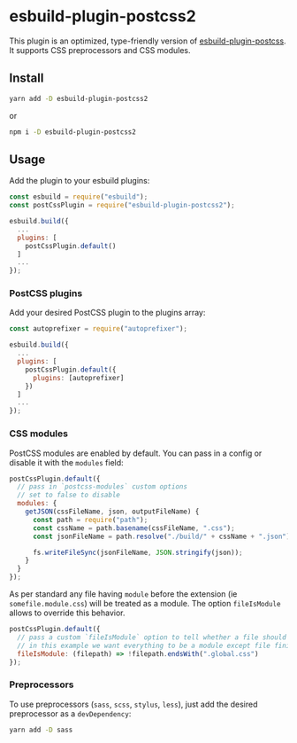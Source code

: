 # esbuild-plugin-postcss2

This plugin is an optimized, type-friendly version of [esbuild-plugin-postcss](https://github.com/deanc/esbuild-plugin-postcss). It supports CSS preprocessors and CSS modules.

## Install

```sh
yarn add -D esbuild-plugin-postcss2
```

or

```sh
npm i -D esbuild-plugin-postcss2
```

## Usage

Add the plugin to your esbuild plugins:

```js
const esbuild = require("esbuild");
const postCssPlugin = require("esbuild-plugin-postcss2");

esbuild.build({
  ...
  plugins: [
    postCssPlugin.default()
  ]
  ...
});
```

### PostCSS plugins

Add your desired PostCSS plugin to the plugins array:

```js
const autoprefixer = require("autoprefixer");

esbuild.build({
  ...
  plugins: [
    postCssPlugin.default({
      plugins: [autoprefixer]
    })
  ]
  ...
});
```

### CSS modules

PostCSS modules are enabled by default. You can pass in a config or disable it with the `modules` field:

```js
postCssPlugin.default({
  // pass in `postcss-modules` custom options
  // set to false to disable
  modules: {
    getJSON(cssFileName, json, outputFileName) {
      const path = require("path");
      const cssName = path.basename(cssFileName, ".css");
      const jsonFileName = path.resolve("./build/" + cssName + ".json");

      fs.writeFileSync(jsonFileName, JSON.stringify(json));
    }
  }
});
```

As per standard any file having `module` before the extension (ie `somefile.module.css`) will be treated as a module.
The option `fileIsModule` allows to override this behavior.

```js
postCssPlugin.default({
  // pass a custom `fileIsModule` option to tell whether a file should be treated as a module
  // in this example we want everything to be a module except file finishing with `global.css`
  fileIsModule: (filepath) => !filepath.endsWith(".global.css")
});
```

### Preprocessors

To use preprocessors (`sass`, `scss`, `stylus`, `less`), just add the desired preprocessor as a `devDependency`:

```sh
yarn add -D sass
```
